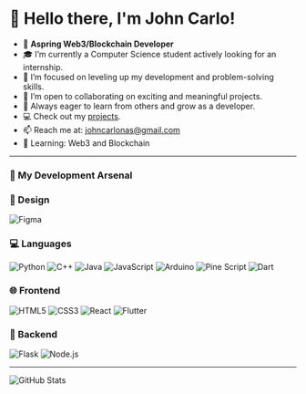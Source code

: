 # 👋 Hello there, I'm John Carlo!
- 🌟 **Aspring Web3/Blockchain Developer**
- 🎓 I’m currently a Computer Science student actively looking for an internship.
- 🌱 I’m focused on leveling up my development and problem-solving skills.
- 🤝 I’m open to collaborating on exciting and meaningful projects.
- 🚀 Always eager to learn from others and grow as a developer.
- 💻 Check out my [projects](https://github.com/johncarlonas?tab=repositories).
- 📫 Reach me at: johncarlonas@gmail.com
- 🚀 Learning: Web3 and Blockchain

---

### 🚀 My Development Arsenal

### 🎨 Design
![Figma](https://img.shields.io/badge/Figma-F24E1E?style=for-the-badge&logo=figma&logoColor=white)

### 💻 Languages
![Python](https://img.shields.io/badge/Python-3776AB?style=for-the-badge&logo=python&logoColor=white)
![C++](https://img.shields.io/badge/C++-00599C?style=for-the-badge&logo=c%2B%2B&logoColor=white)
![Java](https://img.shields.io/badge/Java-007396?style=for-the-badge&logo=java&logoColor=white)
![JavaScript](https://img.shields.io/badge/JavaScript-F7DF1E?style=for-the-badge&logo=javascript&logoColor=black)
![Arduino](https://img.shields.io/badge/Arduino-00979D?style=for-the-badge&logo=arduino&logoColor=white)
![Pine Script](https://img.shields.io/badge/Pine%20Script-43B78D?style=for-the-badge&logo=tradingview&logoColor=white)
![Dart](https://img.shields.io/badge/Dart-0175C2?style=for-the-badge&logo=dart&logoColor=white)

### 🌐 Frontend
![HTML5](https://img.shields.io/badge/HTML5-E34F26?style=for-the-badge&logo=html5&logoColor=white)
![CSS3](https://img.shields.io/badge/CSS3-1572B6?style=for-the-badge&logo=css3&logoColor=white)
![React](https://img.shields.io/badge/React-20232A?style=for-the-badge&logo=react&logoColor=61DAFB)
![Flutter](https://img.shields.io/badge/Flutter-02569B?style=for-the-badge&logo=flutter&logoColor=white)

### 🧩 Backend  
![Flask](https://img.shields.io/badge/Flask-000000?style=for-the-badge&logo=flask&logoColor=white)
![Node.js](https://img.shields.io/badge/Node.js-339933?style=for-the-badge&logo=node.js&logoColor=white)  

---

![GitHub Stats](https://github-readme-stats.vercel.app/api?username=johncarlonas&show_icons=true&theme=radical)
